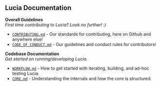 ## Lucia Documentation

**Overall Guidelines**
<br>_First time contributing to Lucia? Look no further! :)_

- [`CONTRIBUTING.md`](../.github/CONTRIBUTING.md) - Our standards for contributing, here on Github and anywhere else!
- [`CODE_OF_CONDUCT.md`](../.github/CODE_OF_CONDUCT.md) - Our guidelines and conduct rules for contributors!

**Codebase Documentation**
<br>_Get started on running/developing Lucia._

- [`WORKFLOW.md`](WORKFLOW.md) - How to get started with iterating, building, and ad-hoc testing Lucia.
- [`CORE.md`](CORE.md) - Understanding the internals and how the core is structured.

